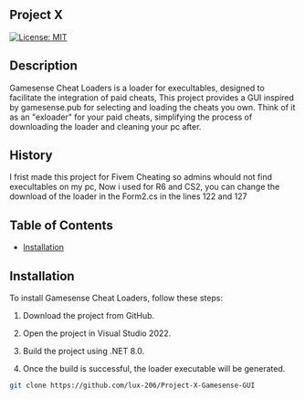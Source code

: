 ##  Project X

[![License: MIT](https://img.shields.io/badge/License-MIT-yellow.svg)](https://opensource.org/licenses/MIT)

## Description

Gamesense Cheat Loaders is a loader for execultables, designed to facilitate the integration of paid cheats, This project provides a GUI inspired by gamesense.pub for selecting and loading the cheats you own. Think of it as an "exloader" for your paid cheats, simplifying the process of downloading the loader and cleaning your pc after.

## History

I frist made this project for Fivem Cheating so admins whould not find execultables on my pc, Now i used for R6 and CS2, you can change the download of the loader in the Form2.cs in the lines 122 and 127 

## Table of Contents

- [Installation](#installation)


## Installation

To install Gamesense Cheat Loaders, follow these steps:

1. Download the project from GitHub.

2. Open the project in Visual Studio 2022.

3. Build the project using .NET 8.0.

4. Once the build is successful, the loader executable will be generated.


```bash
git clone https://github.com/lux-206/Project-X-Gamesense-GUI


